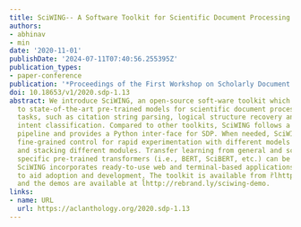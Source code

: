 ```yaml
---
title: SciWING-- A Software Toolkit for Scientific Document Processing
authors:
- abhinav
- min
date: '2020-11-01'
publishDate: '2024-07-11T07:40:56.255395Z'
publication_types:
- paper-conference
publication: '*Proceedings of the First Workshop on Scholarly Document Processing*'
doi: 10.18653/v1/2020.sdp-1.13
abstract: We introduce SciWING, an open-source soft-ware toolkit which provides access
  to state-of-the-art pre-trained models for scientific document processing (SDP)
  tasks, such as citation string parsing, logical structure recovery and citation
  intent classification. Compared to other toolkits, SciWING follows a full neural
  pipeline and provides a Python inter-face for SDP. When needed, SciWING provides
  fine-grained control for rapid experimentation with different models by swapping
  and stacking different modules. Transfer learning from general and scientific documents
  specific pre-trained transformers (i.e., BERT, SciBERT, etc.) can be performed.
  SciWING incorporates ready-to-use web and terminal-based applications and demonstrations
  to aid adoption and development. The toolkit is available from r̆lhttp://sciwing.io
  and the demos are available at l̆http://rebrand.ly/sciwing-demo.
links:
- name: URL
  url: https://aclanthology.org/2020.sdp-1.13
---
```

